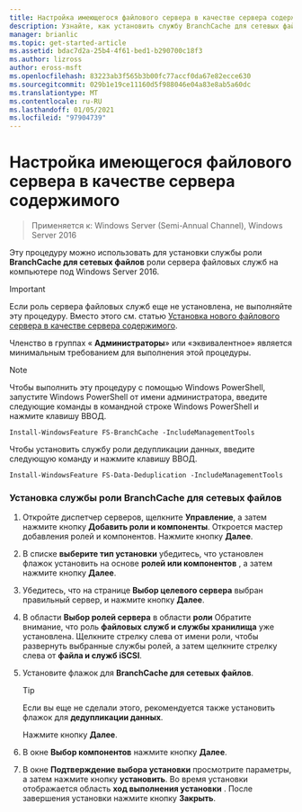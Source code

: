 ```yaml
---
title: Настройка имеющегося файлового сервера в качестве сервера содержимого
description: Узнайте, как установить службу BranchCache для сетевых файлов роли сервера файловых служб на компьютере под Windows Server 2016.
manager: brianlic
ms.topic: get-started-article
ms.assetid: bdac7d2a-25b4-4f61-bed1-b290700c18f3
ms.author: lizross
author: eross-msft
ms.openlocfilehash: 83223ab3f565b3b00fc77accf0da67e82ecce630
ms.sourcegitcommit: 029b1e19ce11160d5f988046e04a83e8ab5a60dc
ms.translationtype: MT
ms.contentlocale: ru-RU
ms.lasthandoff: 01/05/2021
ms.locfileid: "97904739"
---
```

# <a name="configure-an-existing-file-server-as-a-content-server"></a>Настройка имеющегося файлового сервера в качестве сервера содержимого

>Применяется к: Windows Server (Semi-Annual Channel), Windows Server 2016

Эту процедуру можно использовать для установки службы роли **BranchCache для сетевых файлов** роли сервера файловых служб на компьютере под Windows Server 2016.

> [!IMPORTANT]
> Если роль сервера файловых служб еще не установлена, не выполняйте эту процедуру. Вместо этого см. статью [Установка нового файлового сервера в качестве сервера содержимого](../../branchcache/deploy/Install-a-New-File-Server-as-a-Content-Server.md).

Членство в группах « **Администраторы**» или «эквивалентное» является минимальным требованием для выполнения этой процедуры.

> [!NOTE]
> Чтобы выполнить эту процедуру с помощью Windows PowerShell, запустите Windows PowerShell от имени администратора, введите следующие команды в командной строке Windows PowerShell и нажмите клавишу ВВОД.
>
> `Install-WindowsFeature FS-BranchCache -IncludeManagementTools`
>
> Чтобы установить службу роли дедупликации данных, введите следующую команду и нажмите клавишу ВВОД.
>
> `Install-WindowsFeature FS-Data-Deduplication -IncludeManagementTools`

### <a name="to-install-the-branchcache-for-network-files-role-service"></a>Установка службы роли BranchCache для сетевых файлов

1.  Откройте диспетчер серверов, щелкните **Управление**, а затем нажмите кнопку **Добавить роли и компоненты**. Откроется мастер добавления ролей и компонентов. Нажмите кнопку **Далее**.

2.  В списке **выберите тип установки** убедитесь, что установлен флажок установить на основе **ролей или компонентов** , а затем нажмите кнопку **Далее**.

3.  Убедитесь, что на странице **Выбор целевого сервера** выбран правильный сервер, и нажмите кнопку **Далее**.

4.  В области **Выбор ролей сервера** в области **роли** Обратите внимание, что роль **файловых служб и службы хранилища** уже установлена. Щелкните стрелку слева от имени роли, чтобы развернуть выбранные службы ролей, а затем щелкните стрелку слева от **файла и служб iSCSI**.

5.  Установите флажок для **BranchCache для сетевых файлов**.

    > [!TIP]
    > Если вы еще не сделали этого, рекомендуется также установить флажок для **дедупликации данных**.

    Нажмите кнопку **Далее**.

6.  В окне **Выбор компонентов** нажмите кнопку **Далее**.

7.  В окне **Подтверждение выбора установки** просмотрите параметры, а затем нажмите кнопку **установить**. Во время установки отображается область **ход выполнения установки** . После завершения установки нажмите кнопку **Закрыть**.



